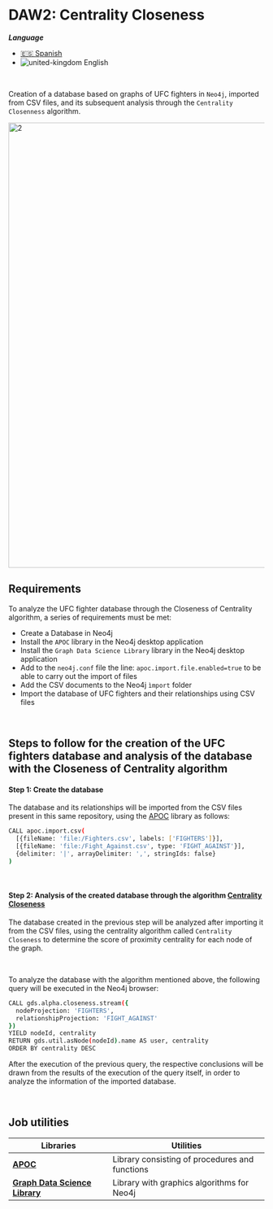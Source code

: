 # DAW2: Centrality Closeness

***Language***

- [🇪🇸 Spanish](./README.md)
- ![united-kingdom](https://user-images.githubusercontent.com/55488676/152346624-aa99712d-5039-4382-af6e-90f71fe483c9.png)
 English
 
 <br />


Creation of a database based on graphs of UFC fighters in ```Neo4j```, imported from CSV files, and its subsequent analysis through the ```Centrality Closenness``` algorithm.


<img width="876" alt="2" src="https://user-images.githubusercontent.com/55488676/155516300-aa71331d-3735-4d7b-8797-6a4a469a2ab5.png">


<br />


## Requirements

To analyze the UFC fighter database through the Closeness of Centrality algorithm, a series of requirements must be met:

- Create a Database in Neo4j
- Install the ```APOC``` library in the Neo4j desktop application
- Install the ```Graph Data Science Library``` library in the Neo4j desktop application
- Add to the ```neo4j.conf``` file the line: ```apoc.import.file.enabled=true``` to be able to carry out the import of files
- Add the CSV documents to the Neo4j ```ìmport``` folder
- Import the database of UFC fighters and their relationships using CSV files


<br />


## Steps to follow for the creation of the UFC fighters database and analysis of the database with the Closeness of Centrality algorithm


#### Step 1: Create the database ####


The database and its relationships will be imported from the CSV files present in this same repository, using the [APOC](https://neo4j.com/labs/apoc/4.1/) library as follows:


```bash
CALL apoc.import.csv(
  [{fileName: 'file:/Fighters.csv', labels: ['FIGHTERS']}],
  [{fileName: 'file:/Fight_Against.csv', type: 'FIGHT_AGAINST'}],
  {delimiter: '|', arrayDelimiter: ',', stringIds: false}
)
```

<br />

#### Step 2: Analysis of the created database through the algorithm [Centrality Closeness](https://neo4j.com/docs/graph-data-science/current/algorithms/closeness-centrality/) ####

The database created in the previous step will be analyzed after importing it from the CSV files, using the centrality algorithm called ```Centrality Closeness``` to determine the score
of proximity centrality for each node of the graph.


<br />

To analyze the database with the algorithm mentioned above, the following query will be executed in the Neo4j browser:

```bash
CALL gds.alpha.closeness.stream({
  nodeProjection: 'FIGHTERS',
  relationshipProjection: 'FIGHT_AGAINST'
})
YIELD nodeId, centrality
RETURN gds.util.asNode(nodeId).name AS user, centrality
ORDER BY centrality DESC
```

After the execution of the previous query, the respective conclusions will be drawn from the results of the execution of the query itself, in order to analyze the information of the imported database.

<br />

## Job utilities

| Libraries                                                                               | Utilities                                           |
| --------------------------------------------------------------------------------------- | --------------------------------------------------- |
| **[APOC](https://neo4j.com/labs/apoc/4.1/)**                                            | Library consisting of procedures and functions      |
| **[Graph Data Science Library](https://neo4j.com/docs/graph-data-science/current/)**    | Library with graphics algorithms for Neo4j          |
